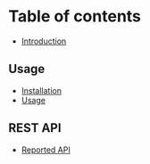 # Table of contents

* [Introduction](README.md)

## Usage

* [Installation](usage/installation.md)
* [Usage](usage/usage.md)

## REST API

* [Reported API](rest-api/reported-api.md)

